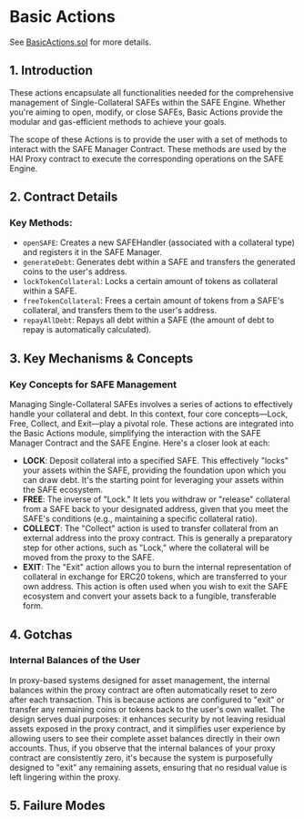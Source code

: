 # Basic Actions

See [BasicActions.sol](/src/contracts/proxies/actions/BasicActions.sol/contract.BasicActions.html) for more details.

## 1. Introduction

These actions encapsulate all functionalities needed for the comprehensive management of Single-Collateral SAFEs within the SAFE Engine. Whether you're aiming to open, modify, or close SAFEs, Basic Actions provide the modular and gas-efficient methods to achieve your goals.

The scope of these Actions is to provide the user with a set of methods to interact with the SAFE Manager Contract. These methods are used by the HAI Proxy contract to execute the corresponding operations on the SAFE Engine.

## 2. Contract Details

### Key Methods:

- `openSAFE`: Creates a new SAFEHandler (associated with a collateral type) and registers it in the SAFE Manager.
- `generateDebt`: Generates debt within a SAFE and transfers the generated coins to the user's address.
- `lockTokenCollateral`: Locks a certain amount of tokens as collateral within a SAFE.
- `freeTokenCollateral`: Frees a certain amount of tokens from a SAFE's collateral, and transfers them to the user's address.
- `repayAllDebt`: Repays all debt within a SAFE (the amount of debt to repay is automatically calculated).

## 3. Key Mechanisms & Concepts

### Key Concepts for SAFE Management

Managing Single-Collateral SAFEs involves a series of actions to effectively handle your collateral and debt. In this context, four core concepts—Lock, Free, Collect, and Exit—play a pivotal role. These actions are integrated into the Basic Actions module, simplifying the interaction with the SAFE Manager Contract and the SAFE Engine. Here's a closer look at each:

- **LOCK**: Deposit collateral into a specified SAFE. This effectively "locks" your assets within the SAFE, providing the foundation upon which you can draw debt. It's the starting point for leveraging your assets within the SAFE ecosystem.
- **FREE**: The inverse of "Lock." It lets you withdraw or "release" collateral from a SAFE back to your designated address, given that you meet the SAFE's conditions (e.g., maintaining a specific collateral ratio).
- **COLLECT**: The "Collect" action is used to transfer collateral from an external address into the proxy contract. This is generally a preparatory step for other actions, such as "Lock," where the collateral will be moved from the proxy to the SAFE.
- **EXIT**: The "Exit" action allows you to burn the internal representation of collateral in exchange for ERC20 tokens, which are transferred to your own address. This action is often used when you wish to exit the SAFE ecosystem and convert your assets back to a fungible, transferable form.

## 4. Gotchas

### Internal Balances of the User

In proxy-based systems designed for asset management, the internal balances within the proxy contract are often automatically reset to zero after each transaction. This is because actions are configured to "exit" or transfer any remaining coins or tokens back to the user's own wallet. The design serves dual purposes: it enhances security by not leaving residual assets exposed in the proxy contract, and it simplifies user experience by allowing users to see their complete asset balances directly in their own accounts. Thus, if you observe that the internal balances of your proxy contract are consistently zero, it's because the system is purposefully designed to "exit" any remaining assets, ensuring that no residual value is left lingering within the proxy.

## 5. Failure Modes

